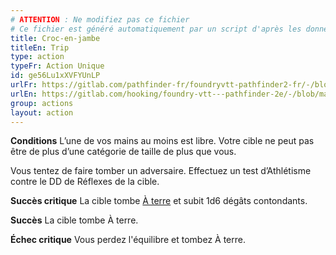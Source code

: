 ```yaml
---
# ATTENTION : Ne modifiez pas ce fichier
# Ce fichier est généré automatiquement par un script d'après les données du module Foundry VTT officiel et de sa traduction
title: Croc-en-jambe
titleEn: Trip
type: action
typeFr: Action Unique
id: ge56Lu1xXVFYUnLP
urlFr: https://gitlab.com/pathfinder-fr/foundryvtt-pathfinder2-fr/-/blob/master/data/actions/ge56Lu1xXVFYUnLP.htm
urlEn: https://gitlab.com/hooking/foundry-vtt---pathfinder-2e/-/blob/master/packs/data/actions.db/trip.json
group: actions
layout: action
---
```

**Conditions** L’une de vos mains au moins est libre. Votre cible ne peut pas être de plus d’une catégorie de taille de plus que vous.

Vous tentez de faire tomber un adversaire. Effectuez un test d’Athlétisme contre le DD de Réflexes de la cible.

**Succès critique** La cible tombe [À terre](../condition-items/à-terre.md) et subit 1d6 dégâts contondants.

**Succès** La cible tombe À terre.

**Échec critique** Vous perdez l'équilibre et tombez À terre.


